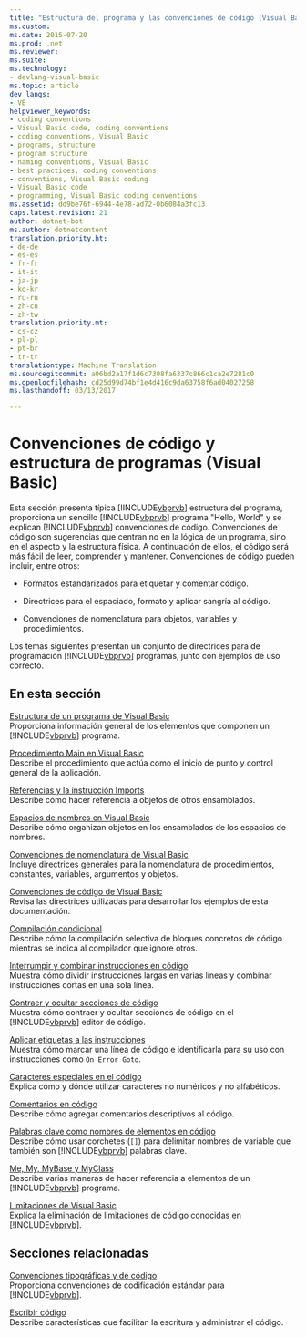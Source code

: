 ```yaml
---
title: "Estructura del programa y las convenciones de código (Visual Basic) | Documentos de Microsoft"
ms.custom: 
ms.date: 2015-07-20
ms.prod: .net
ms.reviewer: 
ms.suite: 
ms.technology:
- devlang-visual-basic
ms.topic: article
dev_langs:
- VB
helpviewer_keywords:
- coding conventions
- Visual Basic code, coding conventions
- coding conventions, Visual Basic
- programs, structure
- program structure
- naming conventions, Visual Basic
- best practices, coding conventions
- conventions, Visual Basic coding
- Visual Basic code
- programming, Visual Basic coding conventions
ms.assetid: dd9be76f-6944-4e78-ad72-0b6084a3fc13
caps.latest.revision: 21
author: dotnet-bot
ms.author: dotnetcontent
translation.priority.ht:
- de-de
- es-es
- fr-fr
- it-it
- ja-jp
- ko-kr
- ru-ru
- zh-cn
- zh-tw
translation.priority.mt:
- cs-cz
- pl-pl
- pt-br
- tr-tr
translationtype: Machine Translation
ms.sourcegitcommit: a06bd2a17f1d6c7308fa6337c866c1ca2e7281c0
ms.openlocfilehash: cd25d99d74bf1e4d416c9da63758f6ad04027258
ms.lasthandoff: 03/13/2017

---
```

# <a name="program-structure-and-code-conventions-visual-basic"></a>Convenciones de código y estructura de programas (Visual Basic)
Esta sección presenta típica [!INCLUDE[vbprvb](../../../csharp/programming-guide/concepts/linq/includes/vbprvb_md.md)] estructura del programa, proporciona un sencillo [!INCLUDE[vbprvb](../../../csharp/programming-guide/concepts/linq/includes/vbprvb_md.md)] programa "Hello, World" y se explican [!INCLUDE[vbprvb](../../../csharp/programming-guide/concepts/linq/includes/vbprvb_md.md)] convenciones de código. Convenciones de código son sugerencias que centran no en la lógica de un programa, sino en el aspecto y la estructura física. A continuación de ellos, el código será más fácil de leer, comprender y mantener. Convenciones de código pueden incluir, entre otros:  
  
-   Formatos estandarizados para etiquetar y comentar código.  
  
-   Directrices para el espaciado, formato y aplicar sangría al código.  
  
-   Convenciones de nomenclatura para objetos, variables y procedimientos.  
  
 Los temas siguientes presentan un conjunto de directrices para de programación [!INCLUDE[vbprvb](../../../csharp/programming-guide/concepts/linq/includes/vbprvb_md.md)] programas, junto con ejemplos de uso correcto.  
  
## <a name="in-this-section"></a>En esta sección  
 [Estructura de un programa de Visual Basic](../../../visual-basic/programming-guide/program-structure/structure-of-a-visual-basic-program.md)  
 Proporciona información general de los elementos que componen un [!INCLUDE[vbprvb](../../../csharp/programming-guide/concepts/linq/includes/vbprvb_md.md)] programa.  
  
 [Procedimiento Main en Visual Basic](../../../visual-basic/programming-guide/program-structure/main-procedure.md)  
 Describe el procedimiento que actúa como el inicio de punto y control general de la aplicación.  
  
 [Referencias y la instrucción Imports](../../../visual-basic/programming-guide/program-structure/references-and-the-imports-statement.md)  
 Describe cómo hacer referencia a objetos de otros ensamblados.  
  
 [Espacios de nombres en Visual Basic](../../../visual-basic/programming-guide/program-structure/namespaces.md)  
 Describe cómo organizan objetos en los ensamblados de los espacios de nombres.  
  
 [Convenciones de nomenclatura de Visual Basic](../../../visual-basic/programming-guide/program-structure/naming-conventions.md)  
 Incluye directrices generales para la nomenclatura de procedimientos, constantes, variables, argumentos y objetos.  
  
 [Convenciones de código de Visual Basic](../../../visual-basic/programming-guide/program-structure/coding-conventions.md)  
 Revisa las directrices utilizadas para desarrollar los ejemplos de esta documentación.  
  
 [Compilación condicional](../../../visual-basic/programming-guide/program-structure/conditional-compilation.md)  
 Describe cómo la compilación selectiva de bloques concretos de código mientras se indica al compilador que ignore otros.  
  
 [Interrumpir y combinar instrucciones en código](../../../visual-basic/programming-guide/program-structure/how-to-break-and-combine-statements-in-code.md)  
 Muestra cómo dividir instrucciones largas en varias líneas y combinar instrucciones cortas en una sola línea.  
  
 [Contraer y ocultar secciones de código](../../../visual-basic/programming-guide/program-structure/how-to-collapse-and-hide-sections-of-code.md)  
 Muestra cómo contraer y ocultar secciones de código en el [!INCLUDE[vbprvb](../../../csharp/programming-guide/concepts/linq/includes/vbprvb_md.md)] editor de código.  
  
 [Aplicar etiquetas a las instrucciones](../../../visual-basic/programming-guide/program-structure/how-to-label-statements.md)  
 Muestra cómo marcar una línea de código e identificarla para su uso con instrucciones como `On Error Goto`.  
  
 [Caracteres especiales en el código](../../../visual-basic/programming-guide/program-structure/special-characters-in-code.md)  
 Explica cómo y dónde utilizar caracteres no numéricos y no alfabéticos.  
  
 [Comentarios en código](../../../visual-basic/programming-guide/program-structure/comments-in-code.md)  
 Describe cómo agregar comentarios descriptivos al código.  
  
 [Palabras clave como nombres de elementos en código](../../../visual-basic/programming-guide/program-structure/keywords-as-element-names-in-code.md)  
 Describe cómo usar corchetes (`[]`) para delimitar nombres de variable que también son [!INCLUDE[vbprvb](../../../csharp/programming-guide/concepts/linq/includes/vbprvb_md.md)] palabras clave.  
  
 [Me, My, MyBase y MyClass](../../../visual-basic/programming-guide/program-structure/me-my-mybase-and-myclass.md)  
 Describe varias maneras de hacer referencia a elementos de un [!INCLUDE[vbprvb](../../../csharp/programming-guide/concepts/linq/includes/vbprvb_md.md)] programa.  
  
 [Limitaciones de Visual Basic](../../../visual-basic/programming-guide/program-structure/limitations.md)  
 Explica la eliminación de limitaciones de código conocidas en [!INCLUDE[vbprvb](../../../csharp/programming-guide/concepts/linq/includes/vbprvb_md.md)].  
  
## <a name="related-sections"></a>Secciones relacionadas  
 [Convenciones tipográficas y de código](../../../visual-basic/language-reference/typographic-and-code-conventions.md)  
 Proporciona convenciones de codificación estándar para [!INCLUDE[vbprvb](../../../csharp/programming-guide/concepts/linq/includes/vbprvb_md.md)].  
  
 [Escribir código](https://docs.microsoft.com/visualstudio/ide/writing-code-in-the-code-and-text-editor)  
 Describe características que facilitan la escritura y administrar el código.
